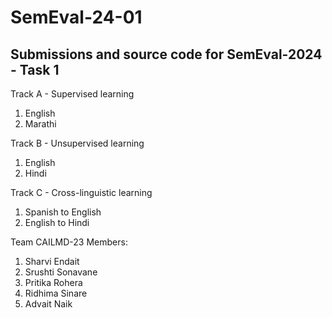 # SemEval-24-01

## Submissions and source code for SemEval-2024 - Task 1

Track A - Supervised learning
1. English
2. Marathi

Track B - Unsupervised learning
1. English
2. Hindi

Track C - Cross-linguistic learning
1. Spanish to English
2. English to Hindi 

Team CAILMD-23
Members:
1. Sharvi Endait
3. Srushti Sonavane
4. Pritika Rohera
5. Ridhima Sinare
6. Advait Naik
